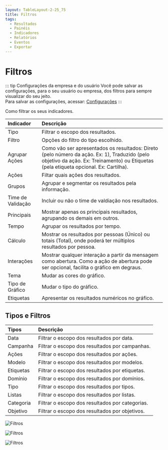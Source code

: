```yaml
---
layout: TableLayout-2-25_75
title: Filtros
tags:
  - Resultados
  - Painéis
  - Indicadores
  - Relatórios
  - Eventos
  - Exportar
---
```

# Filtros

::: tip Configurações da empresa e do usuário
Você pode salvar as configurações, para o seu usuário ou empresa, dos filtros para sempre visualizar do seu jeito.<br>
Para salvar as configurações, acessar: [Configurações](../settings/edit_settings)
:::

Como filtrar os seus indicadores.

| Indicador | Descrição |
| :--- | :--- |
| Tipo | Filtrar o escopo dos resultados. |
| Filtro | Opções do filtro do tipo escolhido. |
| Agrupar Ações | Como vão ser apresentados os resultados: Direto (pelo número da ação. Ex: 1), Traduzido (pelo objetivo da ação. Ex: Treinamento) ou Etiquetas (pela etiqueta opcional. Ex: Cartilha). |
| Ações | Filtar quais ações dos resultados. |
| Grupos | Agrupar e segmentar os resultados pela informação. |
| Time de Validação | Incluir ou não o time de valdiação nos resultados. |
| Principais | Mostrar apenas os principais resultados, agrupando os demais em outros. |
| Tempo | Agrupar os resultados por tempo. |
| Cálculo | Mostrar os resultados por pessoas (Único) ou totais (Total), onde poderá ter múltiplos resultados por pessoa. |
| Interações | Mostrar qualquer interação a partir da mensagem como abertura. Como a ação de abertura pode ser opcional, facilita o gráfico em degraus. |
| Tema | Mudar as cores do gráfico. |
| Tipo de Gráfico | Mudar o tipo do gráfico. |
| Etiquetas | Apresentar os resultados numéricos no gráfico. |

## Tipos e Filtros

| Tipos | Descrição |
| :--- | :--- |
| Data | Filtrar o escopo dos resultados por data. |
| Campanha | Filtrar o escopo dos resultados por campanhas.  |
| Ações | Filtrar o escopo dos resultados por ações.  |
| Modelo | Filtrar o escopo dos resultados por modelos.  |
| Etiquetas | Filtrar o escopo dos resultados por etiquetas.  |
| Domínio | Filtrar o escopo dos resultados por domínios.  |
| Tipo | Filtrar o escopo dos resultados por tipos.  |
| Listas | Filtrar o escopo dos resultados por listas.  |
| Categoria | Filtrar o escopo dos resultados por categorias.  |
| Objetivo | Filtrar o escopo dos resultados por objetivos.  |

   ![Filtros](https://cdn.phishx.io/phishx-docs/images/phishx_results_dashboard_main_03_filters.webp)

   ![Filtros](https://cdn.phishx.io/phishx-docs/images/phishx_results_dashboard_main_04_filters_actions.webp)

   ![Filtros](https://cdn.phishx.io/phishx-docs/images/phishx_results_dashboard_main_06_series_filter.webp)
